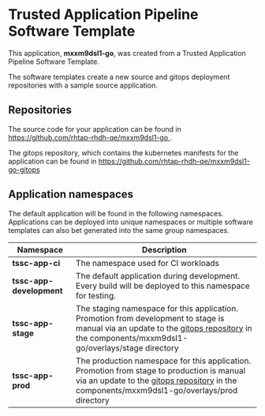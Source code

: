 # Trusted Application Pipeline Software Template

This application, **mxxm9dsl1-go**, was created from a Trusted Application Pipeline Software Template.

The software templates create a new source and gitops deployment repositories with a sample source application. 

## Repositories

The source code for your application can be found in [https://github.com/rhtap-rhdh-qe/mxxm9dsl1-go ](https://github.com/rhtap-rhdh-qe/mxxm9dsl1-go ).
 
The gitops repository, which contains the kubernetes manifests for the application can be found in 
[https://github.com/rhtap-rhdh-qe/mxxm9dsl1-go-gitops ](https://github.com/rhtap-rhdh-qe/mxxm9dsl1-go-gitops ) 

## Application namespaces 

The default application will be found in the following namespaces. Applications can be deployed into unique namespaces or multiple software templates can also bet generated into the same group namespaces.  

|  Namespace   |  Description   |  
| -------- | -------- |
| **tssc-app-ci** | The namespace used for CI workloads |
| **tssc-app-development** | The default application during development. Every build will be deployed to this namespace for testing. |
| **tssc-app-stage** | The staging namespace for this application. Promotion from development to stage is manual via an update to the [gitops repository](https://github.com/rhtap-rhdh-qe/mxxm9dsl1-go-gitops ) in the components/mxxm9dsl1-go/overlays/stage directory |
| **tssc-app-prod** | The production namespace for this application. Promotion from stage to production is manual via an update to the [gitops repository](https://github.com/rhtap-rhdh-qe/mxxm9dsl1-go-gitops ) in the components/mxxm9dsl1-go/overlays/prod directory |